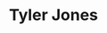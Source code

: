 ---
title: "Tyler Jones"
presenter_id: tyler_jones
permalink: /member_full_presentations/tyler_jones
layout: member_all_presentations
---